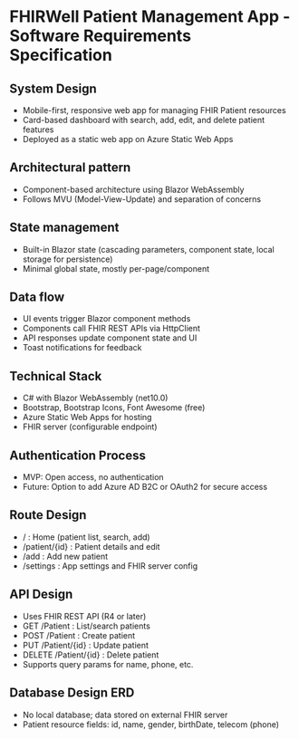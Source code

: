 # FHIRWell Patient Management App - Software Requirements Specification

## System Design

- Mobile-first, responsive web app for managing FHIR Patient resources
- Card-based dashboard with search, add, edit, and delete patient features
- Deployed as a static web app on Azure Static Web Apps

## Architectural pattern

- Component-based architecture using Blazor WebAssembly
- Follows MVU (Model-View-Update) and separation of concerns

## State management

- Built-in Blazor state (cascading parameters, component state, local storage for persistence)
- Minimal global state, mostly per-page/component

## Data flow

- UI events trigger Blazor component methods
- Components call FHIR REST APIs via HttpClient
- API responses update component state and UI
- Toast notifications for feedback

## Technical Stack

- C# with Blazor WebAssembly (net10.0)
- Bootstrap, Bootstrap Icons, Font Awesome (free)
- Azure Static Web Apps for hosting
- FHIR server (configurable endpoint)

## Authentication Process

- MVP: Open access, no authentication
- Future: Option to add Azure AD B2C or OAuth2 for secure access

## Route Design

- / : Home (patient list, search, add)
- /patient/{id} : Patient details and edit
- /add : Add new patient
- /settings : App settings and FHIR server config

## API Design

- Uses FHIR REST API (R4 or later)
- GET /Patient : List/search patients
- POST /Patient : Create patient
- PUT /Patient/{id} : Update patient
- DELETE /Patient/{id} : Delete patient
- Supports query params for name, phone, etc.

## Database Design ERD

- No local database; data stored on external FHIR server
- Patient resource fields: id, name, gender, birthDate, telecom (phone)